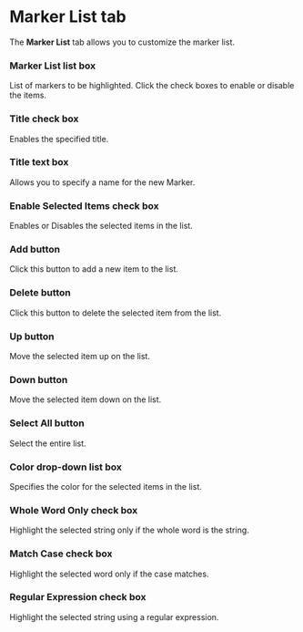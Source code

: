 # Marker List tab

The **Marker List** tab allows you to customize the marker list.

### Marker List list box

List of markers to be highlighted. Click the check boxes to enable or disable the items.

### Title check box

Enables the specified title.

### Title text box

Allows you to specify a name for the new Marker.

### Enable Selected Items check box

Enables or Disables the selected items in the list.

### Add button

Click this button to add a new item to the list.

### Delete button

Click this button to delete the selected item from the list.

### Up button

Move the selected item up on the list.

### Down button

Move the selected item down on the list.

### Select All button

Select the entire list.

### Color drop-down list box

Specifies the color for the selected items in the list.

### Whole Word Only check box

Highlight the selected string only if the whole word is the string.

### Match Case check box

Highlight the selected word only if the case matches.

### Regular Expression check box

Highlight the selected string using a regular expression.

